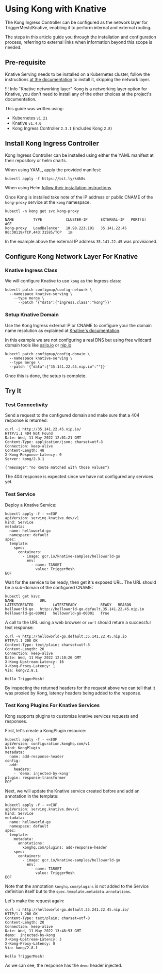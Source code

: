 # Using Kong with Knative

The Kong Ingress Controller can be configured as the network layer for TriggerMesh/Knative, enabling it to perform internal and external routing.

The steps in this article guide you through the installation and configuration process, referring to external links when information beyond this scope is needed.

## Pre-requisite

Knative Serving needs to be installed on a Kubernetes cluster, follow the instructions [at the documentation](https://knative.dev/docs/install/) to install it, skipping the network layer.

!!! Info "Knative networking layer"
    Kong is a networking layer option for Knative, you don't need to install any of the other choices at the project's documentation.

This guide was written using:

* Kubernetes `v1.21`
* Knative `v1.4.0`
* Kong Ingress Controller `2.3.1` (includes Kong `2.8`)

## Install Kong Ingress Controller

Kong Ingress Controller can be installed using either the YAML manifest at their repository or helm charts.

When using YAML, apply the provided manifest:

```console
kubectl apply -f https://bit.ly/k4k8s
```

When using Helm [follow their installation instructions](https://github.com/Kong/charts/blob/main/charts/kong/README.md).

Once Kong is installed take note of the IP address or public CNAME of the `kong-proxy` service at the `kong` namespace.

```console
kubectl -n kong get svc kong-proxy

NAME         TYPE           CLUSTER-IP      EXTERNAL-IP   PORT(S)                      AGE
kong-proxy   LoadBalancer   10.98.223.191   35.141.22.45     80:30119/TCP,443:31585/TCP   1m
```

In the example above the external IP address `35.141.22.45` was provisioned.

## Configure Kong Network Layer For Knative

### Knative Ingress Class

We will configure Knative to use `kong` as the Ingress class:

```console
kubectl patch configmap/config-network \
  --namespace knative-serving \
    --type merge \
      --patch '{"data":{"ingress.class":"kong"}}'
```

### Setup Knative Domain

Use the Kong Ingress external IP or CNAME to configure your the domain name resolution as explained at [Knative's documentation](https://knative.dev/docs/install/yaml-install/serving/install-serving-with-yaml/#configure-dns).

In this example we are not configuring a real DNS but using free wildcard domain tools like [sslip.io](https://sslip.io/) or [nip.io](https://nip.io/)

```console
kubectl patch configmap/config-domain \
  --namespace knative-serving \
  --type merge \
  --patch '{"data":{"35.141.22.45.nip.io":""}}'
```

Once this is done, the setup is complete.

## Try It

### Test Connectivity

Send a request to the configured domain and make sure that a 404 response is returned:

```console
curl -i http://35.141.22.45.nip.io/
HTTP/1.1 404 Not Found
Date: Wed, 11 May 2022 12:01:21 GMT
Content-Type: application/json; charset=utf-8
Connection: keep-alive
Content-Length: 48
X-Kong-Response-Latency: 0
Server: kong/2.8.1

{"message":"no Route matched with those values"}
```

The 404 response is expected since we have not configured any services yet.

### Test Service

Deploy a Knative Service:

```console
kubectl apply -f - <<EOF
apiVersion: serving.knative.dev/v1
kind: Service
metadata:
  name: helloworld-go
  namespace: default
spec:
  template:
    spec:
      containers:
        - image: gcr.io/knative-samples/helloworld-go
          env:
            - name: TARGET
              value: TriggerMesh
EOF
```

Wait for the service to be ready, then get it's exposed URL. The URL should be a sub-domain of the configured CNAME:

```console
kubectl get ksvc
NAME            URL                                             LATESTCREATED         LATESTREADY           READY   REASON
helloworld-go   http://helloworld-go.default.35.141.22.45.nip.io   helloworld-go-00001   helloworld-go-00001   True
```

A call to the URL using a web browser or `curl` should return a successful text response:

```console
curl -v http://helloworld-go.default.35.141.22.45.nip.io
HTTP/1.1 200 OK
Content-Type: text/plain; charset=utf-8
Content-Length: 20
Connection: keep-alive
Date: Wed, 11 May 2022 12:10:26 GMT
X-Kong-Upstream-Latency: 16
X-Kong-Proxy-Latency: 1
Via: kong/2.8.1

Hello TriggerMesh!
```

By inspecting the returned headers for the request above we can tell that it was proxied by Kong, latency headers being added to the response.

### Test Kong Plugins For Knative Services

Kong supports plugins to customize knative services requests and responses.

First, let's create a KongPlugin resource:

```console
kubectl apply -f - <<EOF
apiVersion: configuration.konghq.com/v1
kind: KongPlugin
metadata:
  name: add-response-header
config:
  add:
    headers:
    - 'demo: injected-by-kong'
plugin: response-transformer
EOF
```

Next, we will update the Knative service created before and add an annotation in the template:

```console
kubectl apply -f - <<EOF
apiVersion: serving.knative.dev/v1
kind: Service
metadata:
  name: helloworld-go
  namespace: default
spec:
  template:
    metadata:
      annotations:
        konghq.com/plugins: add-response-header
    spec:
      containers:
        - image: gcr.io/knative-samples/helloworld-go
          env:
            - name: TARGET
              value: TriggerMesh
EOF
```

Note that the annotation `konghq.com/plugins` is not added to the Service definition itself but to the `spec.template.metadata.annotations`.

Let's make the request again:

```console
curl -i http://helloworld-go.default.35.241.22.45.nip.io/
HTTP/1.1 200 OK
Content-Type: text/plain; charset=utf-8
Content-Length: 20
Connection: keep-alive
Date: Wed, 11 May 2022 13:48:53 GMT
demo:  injected-by-kong
X-Kong-Upstream-Latency: 3
X-Kong-Proxy-Latency: 0
Via: kong/2.8.1

Hello TriggerMesh!
```

As we can see, the response has the `demo` header injected.
